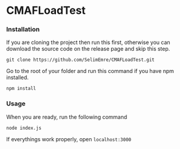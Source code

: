 # CMAFLoadTest

### Installation

If you are cloning the project then run this first, otherwise you can download the source code on the release page and skip this step.
```
git clone https://github.com/SelimEmre/CMAFLoadTest.git
```

Go to the root of your folder and run this command if you have npm installed.
```
npm install
```

### Usage

When you are ready, run the following command
```
node index.js
```
If everythings work properly, open `localhost:3000`
